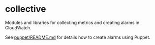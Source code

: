 # collective

Modules and libraries for collecting metrics and creating alarms in CloudWatch.

See [puppet/README.md](https://github.com/Financial-Times/collective/blob/master/puppet/README.md) for details how to create alarms using Puppet.
